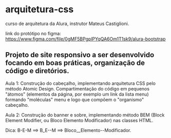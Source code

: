 # arquitetura-css
curso de arquitetura da Alura, instrutor Mateus Castiglioni.

link do protótipo no figma: https://www.figma.com/file/0gMF5BPgplPYqQA6Om1T1sk9/alura-bootstrap

Projeto de site responsivo a ser desenvolvido focando em boas práticas, organização de código e diretórios.
----------
Aula 1: Construção do cabeçalho, implementando arquitetura CSS pelo método Atomic Design. Compartimentação do código em pequenos "átomos" (elementos da página, por exemplo um link da lista menu) formando "moléculas" menu e logo que compõem o "organismo" cabeçalho.

Aula 2: Construção do banner e sobre, implementando método BEM (Block Element Modifier, ou Bloco Elemento Modificador) nas classes HTML.

Dica: B-E-M ==> B_E--M ==> Bloco__Elemento--Modificador.